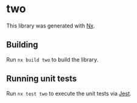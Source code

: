 # two

This library was generated with [Nx](https://nx.dev).

## Building

Run `nx build two` to build the library.

## Running unit tests

Run `nx test two` to execute the unit tests via [Jest](https://jestjs.io).
